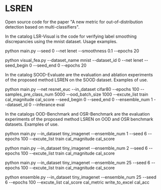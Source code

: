 # LSREN

Open source code for the paper "A new metric for out-of-distribution detection based on multi-classifiers".

In the catalog LSR-Visual is the code for verifying label smoothing discrepancies using the mnist dataset. Usage examples.

python main.py --seed 0 --net lenet --smoothness 0.1 --epochs 20

python visual_fea.py --dataset_name mnist --dataset_id 0 --net lenet --seed_begin 0 --seed_end 0 --epochs 20

In the catalog SOOD-Evaluate are the evaluation and ablation experiments of the proposed method LSREN on the SOOD dataset. Examples of use.

python main.py --net resnet_euc --in_dataset cifar80 --epochs 100 --samples_pre_class_num 5000 --ood_batch_size 1000
--excute_list train cal_magnitude cal_score --seed_begin 0 --seed_end 0 --ensemble_num 1 --dataset_id 0 --inferance eval

In the catalogs OOD-Benchmark and OSR-Benchmark are the evaluation experiments of the proposed method LSREN on OOD and OSR benchmark datasets. Examples of use.

python main.py --in_dataset tiny_imagenet --ensemble_num 1 --seed 6 --epochs 100 --excute_list train cal_magnitude cal_score

python main.py --in_dataset tiny_imagenet --ensemble_num 2 --seed 6 --epochs 100 --excute_list train cal_magnitude cal_score

python main.py --in_dataset tiny_imagenet --ensemble_num 25 --seed 6 --epochs 100 --excute_list train cal_magnitude cal_score

python ensemble.py --in_dataset tiny_imagenet --ensemble_num 25 --seed 6 --epochs 100 --excute_list cal_score cal_metric write_to_excel cal_acc
